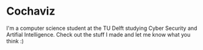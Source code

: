 # Cochaviz

I'm a computer science student at the TU Delft studying Cyber Security and Artifial Intelligence. Check out the stuff I made and let me know what you think :)
